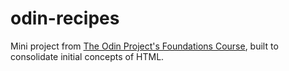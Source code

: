 # odin-recipes
Mini project from [The Odin Project's Foundations Course](https://www.theodinproject.com/paths/foundations/courses/foundations), built to consolidate initial concepts of HTML.